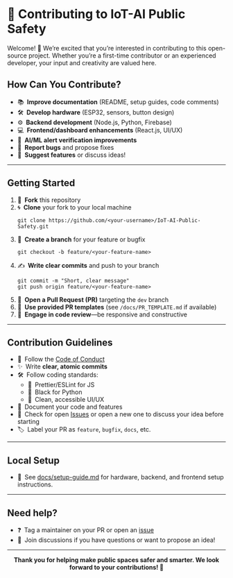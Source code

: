 # 🤝 Contributing to IoT-AI Public Safety

Welcome! 🎉 We’re excited that you’re interested in contributing to this open-source project. Whether you’re a first-time contributor or an experienced developer, your input and creativity are valued here.

## How Can You Contribute?

- 📚 **Improve documentation** (README, setup guides, code comments)
- 🛠️ **Develop hardware** (ESP32, sensors, button design)
- ⚙️ **Backend development** (Node.js, Python, Firebase)
- 💻 **Frontend/dashboard enhancements** (React.js, UI/UX)
- 🧠 **AI/ML alert verification improvements**
- 🐞 **Report bugs** and propose fixes
- 🌟 **Suggest features** or discuss ideas!

---

## Getting Started

1. 🍴 **Fork** this repository
2. 🌀 **Clone** your fork to your local machine  
    ```
    git clone https://github.com/<your-username>/IoT-AI-Public-Safety.git
    ```
3. 🌱 **Create a branch** for your feature or bugfix  
    ```
    git checkout -b feature/<your-feature-name>
    ```
4. ✍️ **Write clear commits** and push to your branch  
    ```
    git commit -m "Short, clear message"
    git push origin feature/<your-feature-name>
    ```
5. 🔀 **Open a Pull Request (PR)** targeting the `dev` branch
6. 📝 **Use provided PR templates** (see `/docs/PR_TEMPLATE.md` if available)
7. 👀 **Engage in code review**—be responsive and constructive

---

## Contribution Guidelines

- 📜 Follow the [Code of Conduct](CODE_OF_CONDUCT.md)
- ✨ Write **clear, atomic commits**
- 🛠️ Follow coding standards:
    - 💎 Prettier/ESLint for JS
    - 🐍 Black for Python
    - 🎨 Clean, accessible UI/UX
- 🔖 Document your code and features
- 🔎 Check for open [Issues](../../issues) or open a new one to discuss your idea before starting  
- 🏷 Label your PR as `feature`, `bugfix`, `docs`, etc.

---

## Local Setup

- 📝 See [docs/setup-guide.md](docs/setup-guide.md) for hardware, backend, and frontend setup instructions.

---

## Need help?

- ❓ Tag a maintainer on your PR or open an [issue](../../issues)
- 💬 Join discussions if you have questions or want to propose an idea!

---

<p align="center"><b>Thank you for helping make public spaces safer and smarter. We look forward to your contributions! 🚀</b></p>
